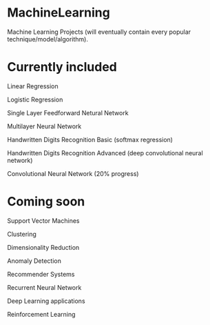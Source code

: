 # MachineLearning
Machine Learning Projects (will eventually contain every popular technique/model/algorithm).

# Currently included

Linear Regression

Logistic Regression

Single Layer Feedforward Netural Network

Multilayer Neural Network

Handwritten Digits Recognition Basic (softmax regression)

Handwritten Digits Recognition Advanced (deep convolutional neural network)

Convolutional Neural Network (20% progress)

# Coming soon

Support Vector Machines

Clustering

Dimensionality Reduction

Anomaly Detection

Recommender Systems

Recurrent Neural Network

Deep Learning applications

Reinforcement Learning

